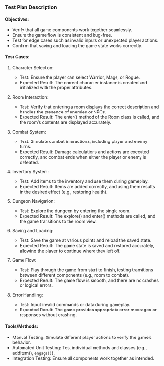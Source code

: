 ### Test Plan Description


#### Objectives:
- Verify that all game components work together seamlessly.
- Ensure the game flow is consistent and bug-free.
- Test for edge cases such as invalid inputs or unexpected player actions.
- Confirm that saving and loading the game state works correctly.

#### Test Cases:

1. Character Selection:
   - Test: Ensure the player can select Warrior, Mage, or Rogue.
   - Expected Result: The correct character instance is created and initialized with the proper attributes.

2. Room Interaction:
   - Test: Verify that entering a room displays the correct description and handles the presence of enemies or NPCs.
   - Expected Result: The enter() method of the Room class is called, and the room’s contents are displayed accurately.

3. Combat System:
   - Test: Simulate combat interactions, including player and enemy turns.
   - Expected Result: Damage calculations and actions are executed correctly, and combat ends when either the player or enemy is defeated.

4. Inventory System:
   - Test: Add items to the inventory and use them during gameplay.
   - Expected Result: Items are added correctly, and using them results in the desired effect (e.g., restoring health).

5. Dungeon Navigation:
   - Test: Explore the dungeon by entering the single room.
   - Expected Result: The explore() and enter() methods are called, and the game transitions to the room view.

6. Saving and Loading:
   - Test: Save the game at various points and reload the saved state.
   - Expected Result: The game state is saved and restored accurately, allowing the player to continue where they left off.

7. Game Flow:
   - Test: Play through the game from start to finish, testing transitions between different components (e.g., room to combat).
   - Expected Result: The game flow is smooth, and there are no crashes or logical errors.

8. Error Handling:
   - Test: Input invalid commands or data during gameplay.
   - Expected Result: The game provides appropriate error messages or responses without crashing.

#### Tools/Methods:
- Manual Testing: Simulate different player actions to verify the game’s behavior.
- Automated Unit Testing: Test individual methods and classes (e.g., addItem(), `engage()`).
- Integration Testing: Ensure all components work together as intended.